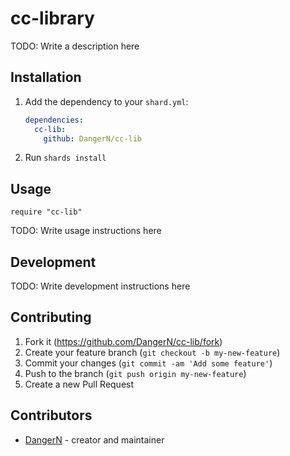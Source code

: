 # cc-library

TODO: Write a description here

## Installation

1. Add the dependency to your `shard.yml`:

   ```yaml
   dependencies:
     cc-lib:
       github: DangerN/cc-lib
   ```

2. Run `shards install`

## Usage

```crystal
require "cc-lib"
```

TODO: Write usage instructions here

## Development

TODO: Write development instructions here

## Contributing

1. Fork it (<https://github.com/DangerN/cc-lib/fork>)
2. Create your feature branch (`git checkout -b my-new-feature`)
3. Commit your changes (`git commit -am 'Add some feature'`)
4. Push to the branch (`git push origin my-new-feature`)
5. Create a new Pull Request

## Contributors

- [DangerN](https://github.com/DangerN) - creator and maintainer
